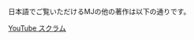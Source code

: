 日本語でご覧いただけるMJの他の著作は以下の通りです。

[YouTube スクラム](https://www.youtube.com/playlist?list=PLD2BMPY5WcfAkxWGKnnEnwTr2LOckCQJ0)
